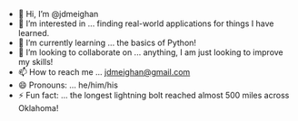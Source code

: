 - 👋 Hi, I’m @jdmeighan
- 👀 I’m interested in ... finding real-world applications for things I have learned.
- 🌱 I’m currently learning ... the basics of Python!
- 💞️ I’m looking to collaborate on ... anything, I am just looking to improve my skills!
- 📫 How to reach me ... jdmeighan@gmail.com
- 😄 Pronouns: ... he/him/his
- ⚡ Fun fact: ... the longest lightning bolt reached almost 500 miles across Oklahoma!

<!---
jdmeighan/jdmeighan is a ✨ special ✨ repository because its `README.md` (this file) appears on your GitHub profile.
You can click the Preview link to take a look at your changes.
--->
